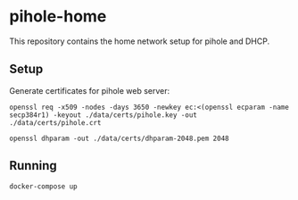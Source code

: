 # pihole-home

This repository contains the home network setup for pihole and DHCP.

## Setup

Generate certificates for pihole web server:

```
openssl req -x509 -nodes -days 3650 -newkey ec:<(openssl ecparam -name secp384r1) -keyout ./data/certs/pihole.key -out ./data/certs/pihole.crt
```

```
openssl dhparam -out ./data/certs/dhparam-2048.pem 2048
```

## Running

```
docker-compose up
```
